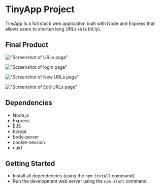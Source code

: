 # TinyApp Project

TinyApp is a full stack web application built with Node and Express that allows users to shorten long URLs (à la bit.ly).

## Final Product

!["Screenshot of URLs page"](https://github.com/meghalshah210/tinyapp/blob/master/docs/urlsPage.jpeg)

!["Screenshot of login page"](https://github.com/meghalshah210/tinyapp/blob/master/docs/login.jpeg)

!["Screenshot of New URLs page"](https://github.com/meghalshah210/tinyapp/blob/master/docs/newURL.jpeg)

!["Screenshot of Edit URLs page"](https://github.com/meghalshah210/tinyapp/blob/master/docs/editURL.jpeg)

## Dependencies

- Node.js
- Express
- EJS
- bcrypt
- body-parser
- cookie-session
- uuid

## Getting Started

- Install all dependencies (using the `npm install` command).
- Run the development web server using the `npm start` command.